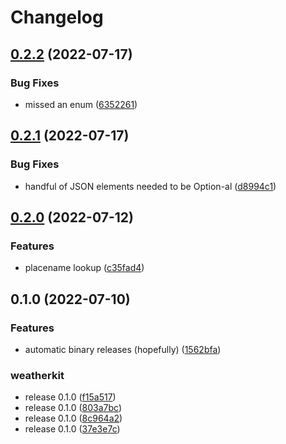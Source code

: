 # Changelog

## [0.2.2](https://github.com/hrbrmstr/weatherkit-rust/compare/v0.2.1...v0.2.2) (2022-07-17)


### Bug Fixes

* missed an enum ([6352261](https://github.com/hrbrmstr/weatherkit-rust/commit/6352261cedecfdca464364a9ee536fe3493e9b1a))

## [0.2.1](https://github.com/hrbrmstr/weatherkit-rust/compare/v0.2.0...v0.2.1) (2022-07-17)


### Bug Fixes

* handful of JSON elements needed to be Option-al ([d8994c1](https://github.com/hrbrmstr/weatherkit-rust/commit/d8994c1b14dad03634645bb74625d5d2da879490))

## [0.2.0](https://github.com/hrbrmstr/weatherkit-rust/compare/v0.1.0...v0.2.0) (2022-07-12)


### Features

* placename lookup ([c35fad4](https://github.com/hrbrmstr/weatherkit-rust/commit/c35fad4b3b046fa73af663eab346bbd3ef3c2e72))

## 0.1.0 (2022-07-10)


### Features

* automatic binary releases (hopefully) ([1562bfa](https://github.com/hrbrmstr/weatherkit-rust/commit/1562bfa8855affd182f0ca186c20f7bc8120a544))


### weatherkit

* release 0.1.0 ([f15a517](https://github.com/hrbrmstr/weatherkit-rust/commit/f15a5170f05267a9c3671b2294a1898cdad366a4))
* release 0.1.0 ([803a7bc](https://github.com/hrbrmstr/weatherkit-rust/commit/803a7bc65571520e0fdf134fab047d5405b96493))
* release 0.1.0 ([8c964a2](https://github.com/hrbrmstr/weatherkit-rust/commit/8c964a20531bff2162035494e46c8ae4118e4291))
* release 0.1.0 ([37e3e7c](https://github.com/hrbrmstr/weatherkit-rust/commit/37e3e7cd720dab1e12e72e5784957fe12bd20a9f))
